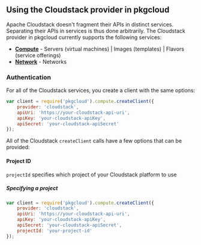 ## Using the Cloudstack provider in pkgcloud

Apache Cloudstack doesn't fragment their APIs in distinct services. Separating their APIs in services is thus done arbitrarily.
The Cloudstack provider in pkgcloud currently supports the following services:

* [**Compute**](compute.md) - Servers (virtual machines) | Images (templates) | Flavors (service offerings)
* [**Network**](network.md) - Networks

### Authentication

For all of the Cloudstack services, you create a client with the same options:

```Javascript
var client = require('pkgcloud').compute.createClient({
    provider: 'cloudstack',
    apiUri: 'https://your-cloudstack-api-uri',
    apiKey: 'your-cloudstack-apiKey',
    apiSecret: 'your-cloudstack-apiSecret'
});
```

All of the Cloudstack `createClient` calls have a few options that can be provided:

#### Project ID

`projectId` specifies which project of your Cloudstack platform to use

##### Specifying a project

```Javascript
var client = require('pkgcloud').compute.createClient({
    provider: 'cloudstack',
    apiUri: 'https://your-cloudstack-api-uri',
    apiKey: 'your-cloudstack-apiKey',
    apiSecret: 'your-cloudstack-apiSecret',
    projectId: 'your-project-id'
});
```
